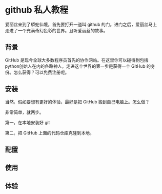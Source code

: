 # github 私人教程

爱丽丝来到了蟒蛇仙境，首先要打开一道叫 github 的门。进门之后，爱丽丝马上走进了一个充满奇幻色彩的世界。且听爱丽丝的故事。


## 背景

GitHub 是现今全球大多数程序员首先的协作网站。在这里你可以碰得到包括python创始人在内的各路神人。走进这个世界的第一步是获得一个 GitHub 的身份。怎么获得？可以免费注册呢。

## 安装

当然，假如要想有更好的体验，最好是把 GitHub 搬到自己电脑上。怎么做？

非常简单，就两步。

第一，在本地安装好 git

第二，把 GitHub 上面的代码仓库克隆到本地。



## 配置

## 使用

## 体验

